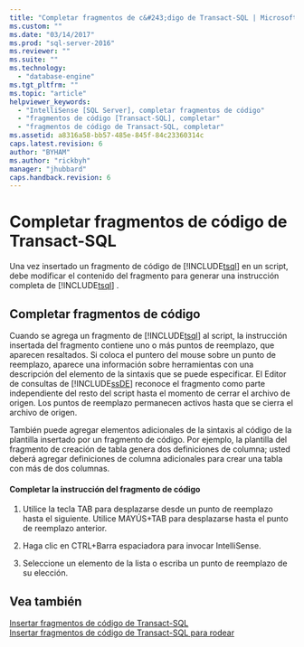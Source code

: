 ```yaml
---
title: "Completar fragmentos de c&#243;digo de Transact-SQL | Microsoft Docs"
ms.custom: ""
ms.date: "03/14/2017"
ms.prod: "sql-server-2016"
ms.reviewer: ""
ms.suite: ""
ms.technology: 
  - "database-engine"
ms.tgt_pltfrm: ""
ms.topic: "article"
helpviewer_keywords: 
  - "IntelliSense [SQL Server], completar fragmentos de código"
  - "fragmentos de código [Transact-SQL], completar"
  - "fragmentos de código de Transact-SQL, completar"
ms.assetid: a8316a58-bb57-485e-845f-84c23360314c
caps.latest.revision: 6
author: "BYHAM"
ms.author: "rickbyh"
manager: "jhubbard"
caps.handback.revision: 6
---
```

# Completar fragmentos de c&#243;digo de Transact-SQL
  Una vez insertado un fragmento de código de [!INCLUDE[tsql](../../includes/tsql-md.md)] en un script, debe modificar el contenido del fragmento para generar una instrucción completa de [!INCLUDE[tsql](../../includes/tsql-md.md)] .  
  
## Completar fragmentos de código  
 Cuando se agrega un fragmento de [!INCLUDE[tsql](../../includes/tsql-md.md)] al script, la instrucción insertada del fragmento contiene uno o más puntos de reemplazo, que aparecen resaltados. Si coloca el puntero del mouse sobre un punto de reemplazo, aparece una información sobre herramientas con una descripción del elemento de la sintaxis que se puede especificar. El Editor de consultas de [!INCLUDE[ssDE](../../includes/ssde-md.md)] reconoce el fragmento como parte independiente del resto del script hasta el momento de cerrar el archivo de origen. Los puntos de reemplazo permanecen activos hasta que se cierra el archivo de origen.  
  
 También puede agregar elementos adicionales de la sintaxis al código de la plantilla insertado por un fragmento de código. Por ejemplo, la plantilla del fragmento de creación de tabla genera dos definiciones de columna; usted deberá agregar definiciones de columna adicionales para crear una tabla con más de dos columnas.  
  
#### Completar la instrucción del fragmento de código  
  
1.  Utilice la tecla TAB para desplazarse desde un punto de reemplazo hasta el siguiente. Utilice MAYÚS+TAB para desplazarse hasta el punto de reemplazo anterior.  
  
2.  Haga clic en CTRL+Barra espaciadora para invocar IntelliSense.  
  
3.  Seleccione un elemento de la lista o escriba un punto de reemplazo de su elección.  
  
## Vea también  
 [Insertar fragmentos de código de Transact-SQL](../../relational-databases/scripting/insert-transact-sql-snippets.md)   
 [Insertar fragmentos de código de Transact-SQL para rodear](../../relational-databases/scripting/insert-surround-with-transact-sql-snippets.md)  
  
  